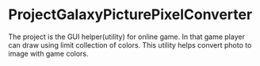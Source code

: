 # ProjectGalaxyPicturePixelConverter
The project is the GUI helper(utility) for online game. In that game player can draw using limit collection of colors. This utility helps convert photo to image with game colors.
